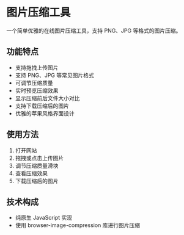 # 图片压缩工具

一个简单优雅的在线图片压缩工具，支持 PNG、JPG 等格式的图片压缩。

## 功能特点

- 支持拖拽上传图片
- 支持 PNG、JPG 等常见图片格式
- 可调节压缩质量
- 实时预览压缩效果
- 显示压缩前后文件大小对比
- 支持下载压缩后的图片
- 优雅的苹果风格界面设计

## 使用方法

1. 打开网站
2. 拖拽或点击上传图片
3. 调节压缩质量滑块
4. 查看压缩效果
5. 下载压缩后的图片

## 技术构成

- 纯原生 JavaScript 实现
- 使用 browser-image-compression 库进行图片压缩 